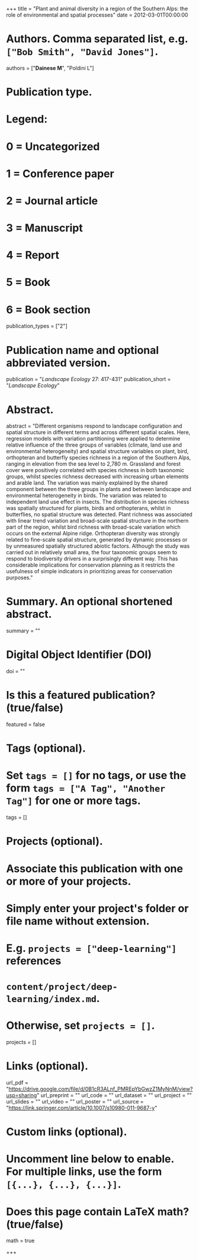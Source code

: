 +++
title = "Plant and animal diversity in a region of the Southern Alps: the role of environmental and spatial processes"
date = 2012-03-01T00:00:00

# Authors. Comma separated list, e.g. `["Bob Smith", "David Jones"]`.
authors = ["**Dainese M**", "Poldini L"]

# Publication type.
# Legend:
# 0 = Uncategorized
# 1 = Conference paper
# 2 = Journal article
# 3 = Manuscript
# 4 = Report
# 5 = Book
# 6 = Book section
publication_types = ["2"]

# Publication name and optional abbreviated version.
publication = "*Landscape Ecology* 27: 417-431"
publication_short = "*Landscape Ecology*"

# Abstract.
abstract = "Different organisms respond to landscape configuration and spatial structure in different terms and across different spatial scales. Here, regression models with variation partitioning were applied to determine relative influence of the three groups of variables (climate, land use and environmental heterogeneity) and spatial structure variables on plant, bird, orthopteran and butterfly species richness in a region of the Southern Alps, ranging in elevation from the sea level to 2,780 m. Grassland and forest cover were positively correlated with species richness in both taxonomic groups, whilst species richness decreased with increasing urban elements and arable land. The variation was mainly explained by the shared component between the three groups in plants and between landscape and environmental heterogeneity in birds. The variation was related to independent land use effect in insects. The distribution in species richness was spatially structured for plants, birds and orthopterans, whilst in butterflies, no spatial structure was detected. Plant richness was associated with linear trend variation and broad-scale spatial structure in the northern part of the region, whilst bird richness with broad-scale variation which occurs on the external Alpine ridge. Orthopteran diversity was strongly related to fine-scale spatial structure, generated by dynamic processes or by unmeasured spatially structured abiotic factors. Although the study was carried out in relatively small area, the four taxonomic groups seem to respond to biodiversity drivers in a surprisingly different way. This has considerable implications for conservation planning as it restricts the usefulness of simple indicators in prioritizing areas for conservation purposes."

# Summary. An optional shortened abstract.
summary = ""

# Digital Object Identifier (DOI)
doi = ""

# Is this a featured publication? (true/false)
featured = false

# Tags (optional).
#   Set `tags = []` for no tags, or use the form `tags = ["A Tag", "Another Tag"]` for one or more tags.
tags = []

# Projects (optional).
#   Associate this publication with one or more of your projects.
#   Simply enter your project's folder or file name without extension.
#   E.g. `projects = ["deep-learning"]` references 
#   `content/project/deep-learning/index.md`.
#   Otherwise, set `projects = []`.
projects = []

# Links (optional).
url_pdf = "https://drive.google.com/file/d/0B1cR3ALnf_PMREpYbGwzZ1MyNnM/view?usp=sharing"
url_preprint = ""
url_code = ""
url_dataset = ""
url_project = ""
url_slides = ""
url_video = ""
url_poster = ""
url_source = "https://link.springer.com/article/10.1007/s10980-011-9687-y"

# Custom links (optional).
#   Uncomment line below to enable. For multiple links, use the form `[{...}, {...}, {...}]`.


# Does this page contain LaTeX math? (true/false)
math = true

+++
